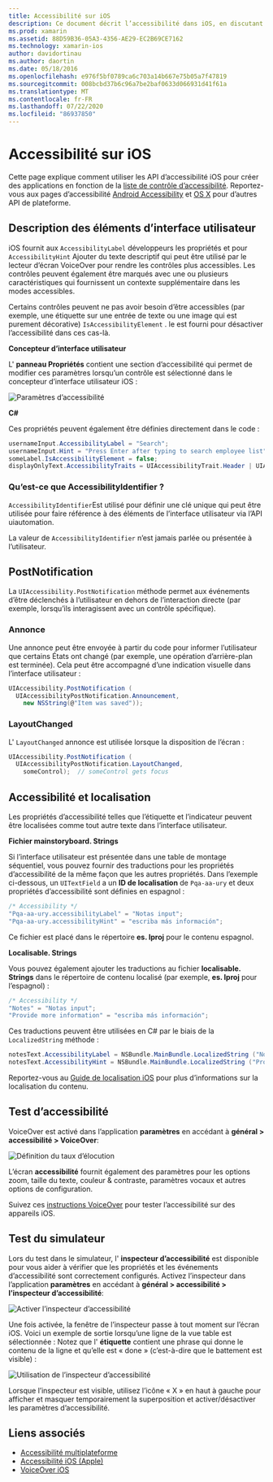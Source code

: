 ```yaml
---
title: Accessibilité sur iOS
description: Ce document décrit l’accessibilité dans iOS, en discutant des diverses propriétés et fonctionnalités qui peuvent être utilisées pour rendre votre application utilisable par autant d’utilisateurs que possible.
ms.prod: xamarin
ms.assetid: 88D59B36-05A3-4356-AE29-EC2B69CE7162
ms.technology: xamarin-ios
author: davidortinau
ms.author: daortin
ms.date: 05/18/2016
ms.openlocfilehash: e976f5bf0789ca6c703a14b667e75b05a7f47819
ms.sourcegitcommit: 008bcbd37b6c96a7be2baf0633d066931d41f61a
ms.translationtype: MT
ms.contentlocale: fr-FR
ms.lasthandoff: 07/22/2020
ms.locfileid: "86937850"
---
```

# <a name="accessibility-on-ios"></a>Accessibilité sur iOS

Cette page explique comment utiliser les API d’accessibilité iOS pour créer des applications en fonction de la [liste de contrôle d’accessibilité](~/cross-platform/app-fundamentals/accessibility.md).
Reportez-vous aux pages d’accessibilité [Android Accessibility](~/android/app-fundamentals/accessibility.md) et [OS X](~/mac/app-fundamentals/accessibility.md) pour d’autres API de plateforme.

## <a name="describing-ui-elements"></a>Description des éléments d’interface utilisateur

iOS fournit aux `AccessibilityLabel` développeurs les propriétés et pour `AccessibilityHint` Ajouter du texte descriptif qui peut être utilisé par le lecteur d’écran VoiceOver pour rendre les contrôles plus accessibles. Les contrôles peuvent également être marqués avec une ou plusieurs caractéristiques qui fournissent un contexte supplémentaire dans les modes accessibles.

Certains contrôles peuvent ne pas avoir besoin d’être accessibles (par exemple, une étiquette sur une entrée de texte ou une image qui est purement décorative) `IsAccessibilityElement` . le est fourni pour désactiver l’accessibilité dans ces cas-là.

**Concepteur d’interface utilisateur**

L' **panneau Propriétés** contient une section d’accessibilité qui permet de modifier ces paramètres lorsqu’un contrôle est sélectionné dans le concepteur d’interface utilisateur iOS :

![Paramètres d’accessibilité](accessibility-images/ios-designer-sml.png)

**C#**

Ces propriétés peuvent également être définies directement dans le code :

```csharp
usernameInput.AccessibilityLabel = "Search";
usernameInput.Hint = "Press Enter after typing to search employee list";
someLabel.IsAccessibilityElement = false;
displayOnlyText.AccessibilityTraits = UIAccessibilityTrait.Header | UIAccessibilityTrait.Selected;
```

### <a name="what-is-accessibilityidentifier"></a>Qu’est-ce que AccessibilityIdentifier ?

`AccessibilityIdentifier`Est utilisé pour définir une clé unique qui peut être utilisée pour faire référence à des éléments de l’interface utilisateur via l’API uiautomation.

La valeur de `AccessibilityIdentifier` n’est jamais parlée ou présentée à l’utilisateur.

<a name="postnotification"></a>

## <a name="postnotification"></a>PostNotification

La `UIAccessibility.PostNotification` méthode permet aux événements d’être déclenchés à l’utilisateur en dehors de l’interaction directe (par exemple, lorsqu’ils interagissent avec un contrôle spécifique).

### <a name="announcement"></a>Annonce

Une annonce peut être envoyée à partir du code pour informer l’utilisateur que certains États ont changé (par exemple, une opération d’arrière-plan est terminée). Cela peut être accompagné d’une indication visuelle dans l’interface utilisateur :

```csharp
UIAccessibility.PostNotification (
  UIAccessibilityPostNotification.Announcement,
    new NSString(@"Item was saved"));
```

### <a name="layoutchanged"></a>LayoutChanged

L' `LayoutChanged` annonce est utilisée lorsque la disposition de l’écran :

```csharp
UIAccessibility.PostNotification (
  UIAccessibilityPostNotification.LayoutChanged,
    someControl);  // someControl gets focus
```

## <a name="accessibility-and-localization"></a>Accessibilité et localisation

Les propriétés d’accessibilité telles que l’étiquette et l’indicateur peuvent être localisées comme tout autre texte dans l’interface utilisateur.

**Fichier mainstoryboard. Strings**

Si l’interface utilisateur est présentée dans une table de montage séquentiel, vous pouvez fournir des traductions pour les propriétés d’accessibilité de la même façon que les autres propriétés. Dans l’exemple ci-dessous, un `UITextField` a un **ID de localisation** de `Pqa-aa-ury` et deux propriétés d’accessibilité sont définies en espagnol :

```csharp
/* Accessibility */
"Pqa-aa-ury.accessibilityLabel" = "Notas input";
"Pqa-aa-ury.accessibilityHint" = "escriba más información";
```

Ce fichier est placé dans le répertoire **es. lproj** pour le contenu espagnol.

**Localisable. Strings**

Vous pouvez également ajouter les traductions au fichier **localisable. Strings** dans le répertoire de contenu localisé (par exemple, **es. lproj** pour l’espagnol) :

```csharp
/* Accessibility */
"Notes" = "Notas input";
"Provide more information" = "escriba más información";
```

Ces traductions peuvent être utilisées en C# par le biais de la `LocalizedString` méthode :

```csharp
notesText.AccessibilityLabel = NSBundle.MainBundle.LocalizedString ("Notes", "");
notesText.AccessibilityHint = NSBundle.MainBundle.LocalizedString ("Provide more information", "");
```

Reportez-vous au [Guide de localisation iOS](~/ios/app-fundamentals/localization/index.md) pour plus d’informations sur la localisation du contenu.

<a name="testing"></a>

## <a name="testing-accessibility"></a>Test d’accessibilité

VoiceOver est activé dans l’application **paramètres** en accédant à **général > accessibilité > VoiceOver**:

![Définition du taux d’élocution](accessibility-images/settings-sml.png)

L’écran **accessibilité** fournit également des paramètres pour les options zoom, taille du texte, couleur & contraste, paramètres vocaux et autres options de configuration.

Suivez ces [instructions VoiceOver](https://developer.apple.com/library/ios/technotes/TestingAccessibilityOfiOSApps/TestAccessibilityonYourDevicewithVoiceOver/TestAccessibilityonYourDevicewithVoiceOver.html) pour tester l’accessibilité sur des appareils iOS.

## <a name="simulator-testing"></a>Test du simulateur

Lors du test dans le simulateur, l' **inspecteur d’accessibilité** est disponible pour vous aider à vérifier que les propriétés et les événements d’accessibilité sont correctement configurés. Activez l’inspecteur dans l’application **paramètres** en accédant à **général > accessibilité > l’inspecteur d’accessibilité**:

![Activer l’inspecteur d’accessibilité](accessibility-images/settings-inspector-sml.png)

Une fois activée, la fenêtre de l’inspecteur passe à tout moment sur l’écran iOS.
Voici un exemple de sortie lorsqu’une ligne de la vue table est sélectionnée : Notez que l' **étiquette** contient une phrase qui donne le contenu de la ligne et qu’elle est « done » (c’est-à-dire que le battement est visible) :

![Utilisation de l’inspecteur d’accessibilité](accessibility-images/tableview-a11y-sml.png)

Lorsque l’inspecteur est visible, utilisez l’icône « X » en haut à gauche pour afficher et masquer temporairement la superposition et activer/désactiver les paramètres d’accessibilité.

## <a name="related-links"></a>Liens associés

- [Accessibilité multiplateforme](~/cross-platform/app-fundamentals/accessibility.md)
- [Accessibilité iOS (Apple)](https://developer.apple.com/library/ios/documentation/UserExperience/Conceptual/iPhoneAccessibility/Accessibility_on_iPhone/Accessibility_on_iPhone.html)
- [VoiceOver iOS](https://www.apple.com/accessibility/ios/voiceover/)
